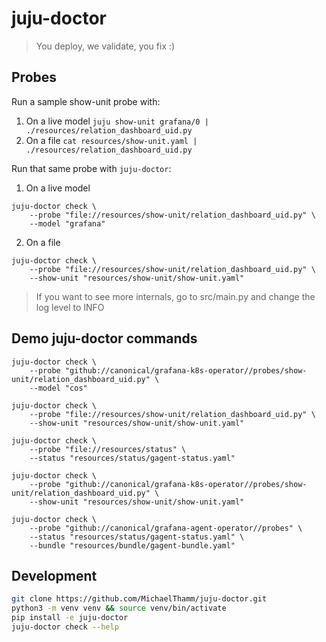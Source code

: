 # juju-doctor
> You deploy, we validate, you fix :)

## Probes
Run a sample show-unit probe with:

1. On a live model
`juju show-unit grafana/0 | ./resources/relation_dashboard_uid.py`
2. On a file
`cat resources/show-unit.yaml | ./resources/relation_dashboard_uid.py`

Run that same probe with `juju-doctor`:
1. On a live model
```
juju-doctor check \
    --probe "file://resources/show-unit/relation_dashboard_uid.py" \
    --model "grafana"
```
2. On a file
```
juju-doctor check \
    --probe "file://resources/show-unit/relation_dashboard_uid.py" \
    --show-unit "resources/show-unit/show-unit.yaml"
```
> If you want to see more internals, go to src/main.py and change the log level to INFO


## Demo juju-doctor commands
```
juju-doctor check \
    --probe "github://canonical/grafana-k8s-operator//probes/show-unit/relation_dashboard_uid.py" \
    --model "cos"

juju-doctor check \
    --probe "file://resources/show-unit/relation_dashboard_uid.py" \
    --show-unit "resources/show-unit/show-unit.yaml"

juju-doctor check \
    --probe "file://resources/status" \
    --status "resources/status/gagent-status.yaml"

juju-doctor check \
    --probe "github://canonical/grafana-k8s-operator//probes/show-unit/relation_dashboard_uid.py" \
    --show-unit "resources/show-unit/show-unit.yaml"

juju-doctor check \
    --probe "github://canonical/grafana-agent-operator//probes" \
    --status "resources/status/gagent-status.yaml" \
    --bundle "resources/bundle/gagent-bundle.yaml"
```

## Development
```bash
git clone https://github.com/MichaelThamm/juju-doctor.git
python3 -m venv venv && source venv/bin/activate
pip install -e juju-doctor
juju-doctor check --help
```
